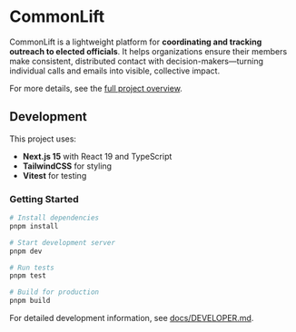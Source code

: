 # CommonLift

CommonLift is a lightweight platform for **coordinating and tracking outreach to elected officials**. It helps
organizations ensure their members make consistent, distributed contact with decision-makers—turning individual calls
and emails into visible, collective impact.

For more details, see the [full project overview](./docs/project-overview.md).

## Development

This project uses:

- **Next.js 15** with React 19 and TypeScript
- **TailwindCSS** for styling
- **Vitest** for testing

### Getting Started

```bash
# Install dependencies
pnpm install

# Start development server
pnpm dev

# Run tests
pnpm test

# Build for production
pnpm build
```

For detailed development information, see [docs/DEVELOPER.md](./docs/DEVELOPER.md).
